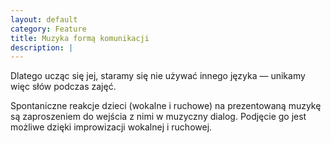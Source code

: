 ```yaml
---
layout: default
category: Feature
title: Muzyka formą komunikacji 
description: |
---
```


Dlatego ucząc&nbsp;się jej, staramy&nbsp;się nie&nbsp;używać innego języka &mdash; unikamy więc słów podczas zajęć. 

Spontaniczne reakcje dzieci (wokalne i ruchowe) na&nbsp;prezentowaną muzykę są zaproszeniem do&nbsp;wejścia z&nbsp;nimi w&nbsp;muzyczny dialog. Podjęcie&nbsp;go jest możliwe dzięki improwizacji wokalnej i&nbsp;ruchowej.
